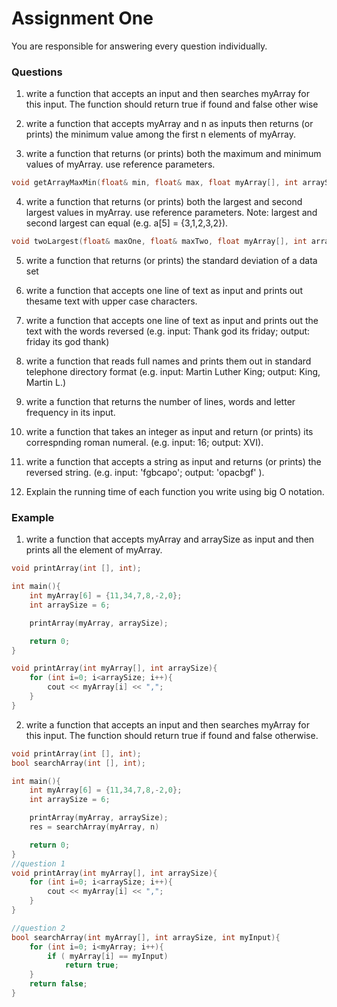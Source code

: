 # Assignment One
You are responsible for answering every question individually. 
### Questions
1. write a function that accepts an input and then searches myArray for this input. The function should return true if found and false other wise

2. write a function that accepts myArray and n as inputs then returns (or prints) the minimum value among the first n elements of myArray.

3. write a function that returns (or prints) both the maximum and minimum values of myArray. use reference parameters.
```cpp 
void getArrayMaxMin(float& min, float& max, float myArray[], int arraySize)
 ```

4. write a function that returns (or prints) both the largest and second largest values in myArray. use reference parameters. Note: largest and second largest can equal (e.g. a[5] = {3,1,2,3,2}).
```cpp
void twoLargest(float& maxOne, float& maxTwo, float myArray[], int arraySize)
```

5. write a function that returns (or prints) the standard deviation of a data set 

6. write a function that accepts one line of text as input and prints out thesame text with upper case characters.

7. write a function that accepts one line of text as input and prints out the text with the words reversed (e.g. input: Thank god its friday; output: friday its god thank)

8. write a function that reads full names and prints them out in standard telephone directory format (e.g. input: Martin Luther King; output: King, Martin L.)

9. write a function that returns the number of lines, words and letter frequency in its input.

10. write a function that takes an integer as input and return (or prints) its correspnding roman numeral. (e.g. input: 16; output: XVI).

11. write a function that accepts a string as input and returns (or prints) the reversed string. (e.g. input: 'fgbcapo'; output: 'opacbgf' ).

12. Explain the running time of each function you write using big O notation.
### Example

1. write a function that accepts myArray and arraySize as input and then prints all the element of myArray.

```cpp
void printArray(int [], int);

int main(){
    int myArray[6] = {11,34,7,8,-2,0};
    int arraySize = 6;

    printArray(myArray, arraySize);

    return 0;
}

void printArray(int myArray[], int arraySize){
    for (int i=0; i<arraySize; i++){
        cout << myArray[i] << ",";
    }
}
```
2. write a function that accepts an input and then searches myArray for this input. The function should return true if found and false otherwise.

```cpp
void printArray(int [], int);
bool searchArray(int [], int);

int main(){
    int myArray[6] = {11,34,7,8,-2,0};
    int arraySize = 6;

    printArray(myArray, arraySize);
    res = searchArray(myArray, n)

    return 0;
}
//question 1
void printArray(int myArray[], int arraySize){
    for (int i=0; i<arraySize; i++){
        cout << myArray[i] << ",";
    }
}

//question 2
bool searchArray(int myArray[], int arraySize, int myInput){
    for (int i=0; i<myArray; i++){
        if ( myArray[i] == myInput)
            return true;
    }
    return false;
}
```
